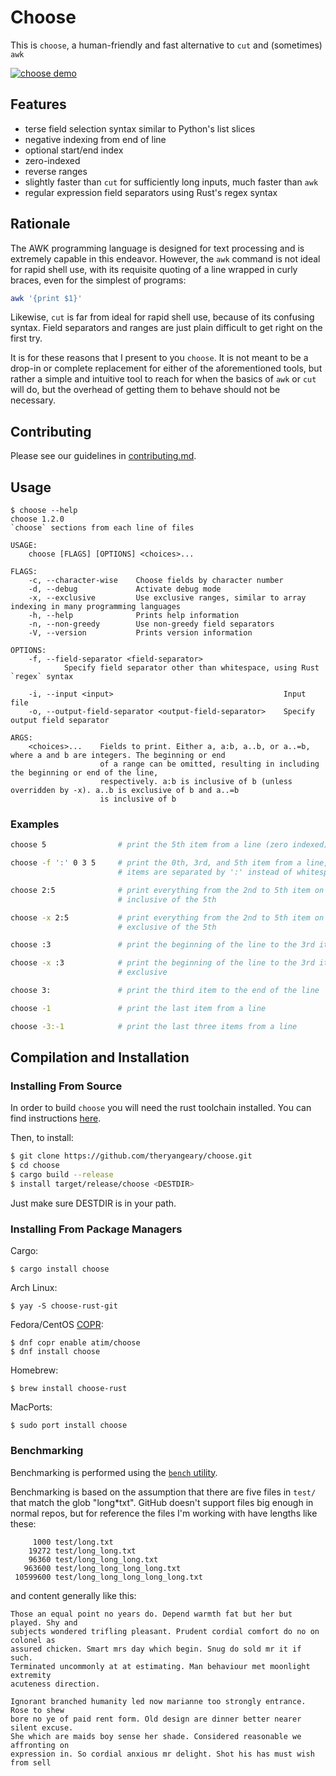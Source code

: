# Choose

This is `choose`, a human-friendly and fast alternative to `cut` and (sometimes) `awk`

[![`choose` demo](https://asciinema.org/a/315932.png)](https://asciinema.org/a/315932?autoplay=1)

## Features
- terse field selection syntax similar to Python's list slices
- negative indexing from end of line
- optional start/end index
- zero-indexed
- reverse ranges
- slightly faster than `cut` for sufficiently long inputs, much faster than
  `awk`
- regular expression field separators using Rust's regex syntax

## Rationale

The AWK programming language is designed for text processing and is extremely
capable in this endeavor. However, the `awk` command is not ideal for rapid
shell use, with its requisite quoting of a line wrapped in curly braces, even
for the simplest of programs:

```bash
awk '{print $1}'
```

Likewise, `cut` is far from ideal for rapid shell use, because of its confusing
syntax. Field separators and ranges are just plain difficult to get right on the
first try.

It is for these reasons that I present to you `choose`. It is not meant to be a
drop-in or complete replacement for either of the aforementioned tools, but
rather a simple and intuitive tool to reach for when the basics of `awk` or
`cut` will do, but the overhead of getting them to behave should not be
necessary.

## Contributing

Please see our guidelines in [contributing.md](contributing.md).

## Usage

```
$ choose --help
choose 1.2.0
`choose` sections from each line of files

USAGE:
    choose [FLAGS] [OPTIONS] <choices>...

FLAGS:
    -c, --character-wise    Choose fields by character number
    -d, --debug             Activate debug mode
    -x, --exclusive         Use exclusive ranges, similar to array indexing in many programming languages
    -h, --help              Prints help information
    -n, --non-greedy        Use non-greedy field separators
    -V, --version           Prints version information

OPTIONS:
    -f, --field-separator <field-separator>
            Specify field separator other than whitespace, using Rust `regex` syntax

    -i, --input <input>                                      Input file
    -o, --output-field-separator <output-field-separator>    Specify output field separator

ARGS:
    <choices>...    Fields to print. Either a, a:b, a..b, or a..=b, where a and b are integers. The beginning or end
                    of a range can be omitted, resulting in including the beginning or end of the line,
                    respectively. a:b is inclusive of b (unless overridden by -x). a..b is exclusive of b and a..=b
                    is inclusive of b
```

### Examples

```bash
choose 5                # print the 5th item from a line (zero indexed)

choose -f ':' 0 3 5     # print the 0th, 3rd, and 5th item from a line, where
                        # items are separated by ':' instead of whitespace

choose 2:5              # print everything from the 2nd to 5th item on the line,
                        # inclusive of the 5th

choose -x 2:5           # print everything from the 2nd to 5th item on the line,
                        # exclusive of the 5th

choose :3               # print the beginning of the line to the 3rd item

choose -x :3            # print the beginning of the line to the 3rd item,
                        # exclusive

choose 3:               # print the third item to the end of the line

choose -1               # print the last item from a line

choose -3:-1            # print the last three items from a line
```

## Compilation and Installation

### Installing From Source

In order to build `choose` you will need the rust toolchain installed. You can
find instructions [here](https://www.rust-lang.org/tools/install).

Then, to install:

```bash
$ git clone https://github.com/theryangeary/choose.git
$ cd choose
$ cargo build --release
$ install target/release/choose <DESTDIR>
```

Just make sure DESTDIR is in your path.

### Installing From Package Managers

Cargo:

```
$ cargo install choose
```

Arch Linux:

```
$ yay -S choose-rust-git
```

Fedora/CentOS [COPR](https://copr.fedorainfracloud.org/coprs/atim/choose/):

```
$ dnf copr enable atim/choose
$ dnf install choose
```

Homebrew:

```
$ brew install choose-rust
```

MacPorts:

```
$ sudo port install choose
```

### Benchmarking

Benchmarking is performed using the [`bench` utility](https://github.com/Gabriel439/bench).

Benchmarking is based on the assumption that there are five files in `test/`
that match the glob "long*txt". GitHub doesn't support files big enough in
normal repos, but for reference the files I'm working with have lengths like
these:

```
     1000 test/long.txt
    19272 test/long_long.txt
    96360 test/long_long_long.txt
   963600 test/long_long_long_long.txt
 10599600 test/long_long_long_long_long.txt
```

and content generally like this:

```
Those an equal point no years do. Depend warmth fat but her but played. Shy and
subjects wondered trifling pleasant. Prudent cordial comfort do no on colonel as
assured chicken. Smart mrs day which begin. Snug do sold mr it if such.
Terminated uncommonly at at estimating. Man behaviour met moonlight extremity
acuteness direction.

Ignorant branched humanity led now marianne too strongly entrance. Rose to shew
bore no ye of paid rent form. Old design are dinner better nearer silent excuse.
She which are maids boy sense her shade. Considered reasonable we affronting on
expression in. So cordial anxious mr delight. Shot his has must wish from sell
```

